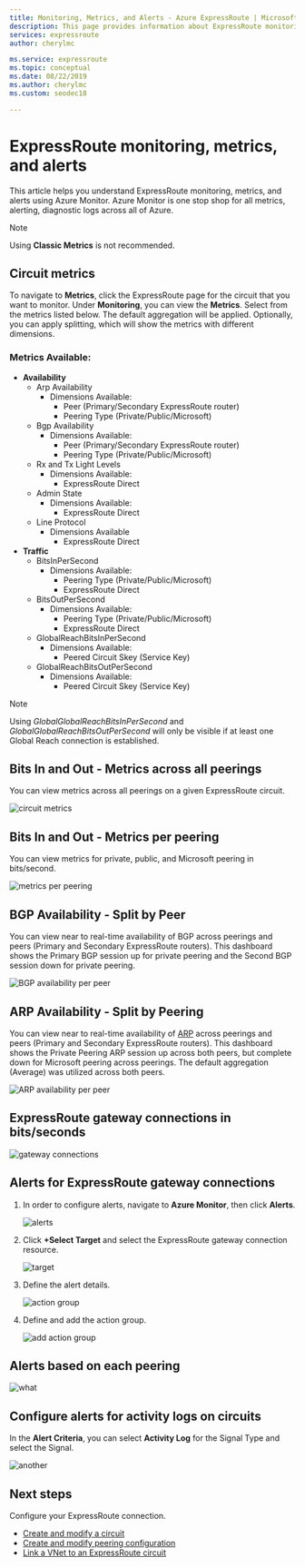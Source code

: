 ```yaml
---
title: Monitoring, Metrics, and Alerts - Azure ExpressRoute | Microsoft Docs
description: This page provides information about ExpressRoute monitoring
services: expressroute
author: cherylmc

ms.service: expressroute
ms.topic: conceptual
ms.date: 08/22/2019
ms.author: cherylmc
ms.custom: seodec18

---
```

# ExpressRoute monitoring, metrics, and alerts

This article helps you understand ExpressRoute monitoring, metrics, and alerts using Azure Monitor. Azure Monitor is one stop shop for all metrics, alerting, diagnostic logs across all of Azure.
 
>[!NOTE]
>Using **Classic Metrics** is not recommended.
>

## Circuit metrics

To navigate to **Metrics**, click the ExpressRoute page for the circuit that you want to monitor. Under **Monitoring**, you can view the **Metrics**. Select from the metrics listed below. The default aggregation will be applied. Optionally, you can apply splitting, which will show the metrics with different dimensions.

### Metrics Available: 
* **Availability** 
    * Arp Availability
      * Dimensions Available:
        * Peer (Primary/Secondary ExpressRoute router)
        * Peering Type (Private/Public/Microsoft)
    * Bgp Availability
      * Dimensions Available:
        * Peer (Primary/Secondary ExpressRoute router)
        * Peering Type (Private/Public/Microsoft)
    * Rx and Tx Light Levels
      * Dimensions Available:
        * ExpressRoute Direct
    * Admin State
      * Dimensions Available: 
        * ExpressRoute Direct
    * Line Protocol
      * Dimensions Available
        * ExpressRoute Direct
* **Traffic**
    * BitsInPerSecond
      * Dimensions Available:
        * Peering Type (Private/Public/Microsoft)
        * ExpressRoute Direct
    * BitsOutPerSecond
      * Dimensions Available:
        * Peering Type (Private/Public/Microsoft)
        * ExpressRoute Direct
    * GlobalReachBitsInPerSecond
      * Dimensions Available:
        * Peered Circuit Skey (Service Key)
    * GlobalReachBitsOutPerSecond
      * Dimensions Available:
        * Peered Circuit Skey (Service Key)

>[!NOTE]
>Using *GlobalGlobalReachBitsInPerSecond* and *GlobalGlobalReachBitsOutPerSecond* will only be visible if at least one Global Reach connection is established.
>

## Bits In and Out - Metrics across all peerings

You can view metrics across all peerings on a given ExpressRoute circuit.

![circuit metrics](./media/expressroute-monitoring-metrics-alerts/ermetricspeering.jpg)

## Bits In and Out - Metrics per peering

You can view metrics for private, public, and Microsoft peering in bits/second.

![metrics per peering](./media/expressroute-monitoring-metrics-alerts/erpeeringmetrics.jpg) 

## BGP Availability - Split by Peer  

You can view near to real-time availability of BGP across peerings and peers (Primary and Secondary ExpressRoute routers). This dashboard shows the Primary BGP session up for private peering and the Second BGP session down for private peering. 

![BGP availability per peer](./media/expressroute-monitoring-metrics-alerts/erBgpAvailabilityMetrics.jpg) 

## ARP Availability - Split by Peering  

You can view near to real-time availability of [ARP](https://docs.microsoft.com/azure/expressroute/expressroute-troubleshooting-arp-resource-manager) across peerings and peers (Primary and Secondary ExpressRoute routers). This dashboard shows the Private Peering ARP session up across both peers, but complete down for Microsoft peering across peerings. The default aggregation (Average) was utilized across both peers.  

![ARP availability per peer](./media/expressroute-monitoring-metrics-alerts/erArpAvailabilityMetrics.jpg) 

## ExpressRoute gateway connections in bits/seconds

![gateway connections](./media/expressroute-monitoring-metrics-alerts/erconnections.jpg ) 

## Alerts for ExpressRoute gateway connections

1. In order to configure alerts, navigate to **Azure Monitor**, then click **Alerts**.

   ![alerts](./media/expressroute-monitoring-metrics-alerts/eralertshowto.jpg)

2. Click **+Select Target** and select the ExpressRoute gateway connection resource.

   ![target]( ./media/expressroute-monitoring-metrics-alerts/alerthowto2.jpg)
3. Define the alert details.

   ![action group](./media/expressroute-monitoring-metrics-alerts/alerthowto3.jpg)

4. Define and add the action group.

   ![add action group](./media/expressroute-monitoring-metrics-alerts/actiongroup.png)

## Alerts based on each peering

 ![what](./media/expressroute-monitoring-metrics-alerts/basedpeering.jpg)

## Configure alerts for activity logs on circuits

In the **Alert Criteria**, you can select **Activity Log** for the Signal Type and select the Signal.

  ![another](./media/expressroute-monitoring-metrics-alerts/alertshowto6activitylog.jpg)
  
## Next steps

Configure your ExpressRoute connection.
  
  * [Create and modify a circuit](expressroute-howto-circuit-arm.md)
  * [Create and modify peering configuration](expressroute-howto-routing-arm.md)
  * [Link a VNet to an ExpressRoute circuit](expressroute-howto-linkvnet-arm.md)
